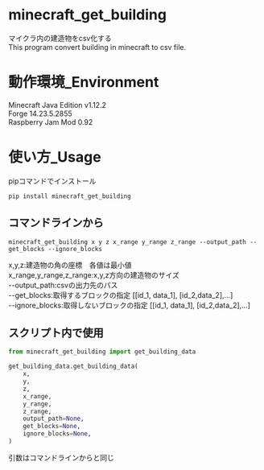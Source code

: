 # minecraft_get_building
マイクラ内の建造物をcsv化する\
This program convert building in minecraft to csv file.

# 動作環境_Environment
Minecraft Java Edition v1.12.2\
Forge 14.23.5.2855\
Raspberry Jam Mod 0.92

# 使い方_Usage
pipコマンドでインストール
```commandline
pip install minecraft_get_building
```

## コマンドラインから
```commandline
minecraft_get_building x y z x_range y_range z_range --output_path --get_blocks --ignore_blocks
```
x,y,z:建造物の角の座標　各値は最小値\
x_range,y_range,z_range:x,y,z方向の建造物のサイズ\
--output_path:csvの出力先のパス\
--get_blocks:取得するブロックの指定 [[id_1, data_1], [id_2,data_2],...]\
--ignore_blocks:取得しないブロックの指定 [[id_1, data_1], [id_2,data_2],...]

## スクリプト内で使用
```python
from minecraft_get_building import get_building_data

get_building_data.get_building_data(
    x,
    y,
    z,
    x_range,
    y_range,
    z_range,
    output_path=None,
    get_blocks=None,
    ignore_blocks=None,
)
```
引数はコマンドラインからと同じ
